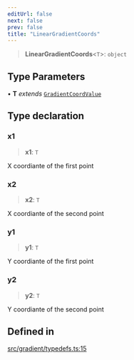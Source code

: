 ```yaml
---
editUrl: false
next: false
prev: false
title: "LinearGradientCoords"
---
```


> **LinearGradientCoords**\<`T`\>: `object`

## Type Parameters

• **T** *extends* [`GradientCoordValue`](/api/type-aliases/gradientcoordvalue/)

## Type declaration

### x1

> **x1**: `T`

X coordiante of the first point

### x2

> **x2**: `T`

X coordiante of the second point

### y1

> **y1**: `T`

Y coordiante of the first point

### y2

> **y2**: `T`

Y coordiante of the second point

## Defined in

[src/gradient/typedefs.ts:15](https://github.com/fabricjs/fabric.js/blob/a0b4adf41e0a1fd81824114cedd4c32bfb8cac25/src/gradient/typedefs.ts#L15)
